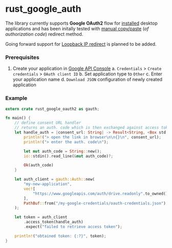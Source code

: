 rust_google_auth
================

The library currently supports **Google OAuth2** flow for [installed](https://developers.google.com/identity/protocols/OAuth2?hl=en_US#installed) desktop applications and has been initally tested with [manual copy/paste](https://developers.google.com/identity/protocols/OAuth2InstalledApp#redirect-uri_oob-manual) (_of authorization code_) redirect method.

Going forward support for [Loopback IP redirect](https://developers.google.com/identity/protocols/OAuth2InstalledApp#redirect-uri_loopback) is planned to be added.

### Prerequisites

1. Create your application in [Google API Console](https://console.developers.google.com/apis/credentials)
   a. `Credentials` > `Create credentials` > `OAuth client ID`
   b. Set application type to `Other`
   c. Enter your application name
   d. `Download JSON` configuration of newly created application

### Example

```rust
extern crate rust_google_oauth2 as gauth;

fn main() {
    // define consent URL handler
    // returns an auth. code which is then exchanged against access token
    let handle_auth = |consent_url: String| -> Result<String, <Box std:error:Error>> {
        println!("> open the link in browser\n\n{}\n", consent_url);
        println!("> enter the auth. code\n");

        let mut auth_code = String::new();
        io::stdin().read_line(&mut auth_code)?;

        Ok(auth_code)
    }

    let auth_client = gauth::Auth::new(
        "my-new-application",
        vec![
            "https://www.googleapis.com/auth/drive.readonly".to_owned(),
        ],
        PathBuf::from("/my-google-credentials/oauth-credentials.json"),
    );

    let token = auth_client
        .access_token(handle_auth)
        .expect("failed to retrieve access token");

    println!("obtained token: {:?}", token);
}
```

